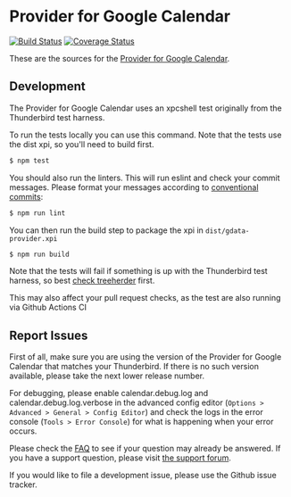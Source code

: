 Provider for Google Calendar
============================

[![Build Status](https://github.com/kewisch/gdata-provider/actions/workflows/ci.yml/badge.svg)](https://github.com/kewisch/gdata-provider/actions/workflows/ci.yml)
[![Coverage Status](https://coveralls.io/repos/github/kewisch/gdata-provider/badge.svg?branch=main)](https://coveralls.io/github/kewisch/gdata-provider?branch=main)

These are the sources for the [Provider for Google Calendar](https://addons.thunderbird.net/thunderbird/addon/provider-for-google-calendar/).

Development
-----------

The Provider for Google Calendar uses an xpcshell test originally from the Thunderbird test harness.

To run the tests locally you can use this command. Note that the tests use the dist xpi, so you'll need to build first.

```bash
$ npm test
```

You should also run the linters. This will run eslint and check your commit messages. Please format
your messages according to [conventional commits](https://www.conventionalcommits.org/en/v1.0.0/#summary):

```bash
$ npm run lint
```

You can then run the build step to package the xpi in `dist/gdata-provider.xpi`

```bash
$ npm run build 
```

Note that the tests will fail if something is up with the Thunderbird test harness, so best
[check treeherder](https://treeherder.mozilla.org/#/jobs?repo=comm-central) first.

This may also affect your pull request checks, as the test are also running via Github Actions CI


Report Issues
-------------
First of all, make sure you are using the version of the Provider for Google Calendar that matches
your Thunderbird. If there is no such version available, please take the next lower release number.

For debugging, please enable calendar.debug.log and calendar.debug.log.verbose in the advanced
config editor (`Options > Advanced > General > Config Editor`) and check the logs in the error console
(`Tools > Error Console`) for what is happening when your error occurs.

Please check the [FAQ](https://github.com/kewisch/gdata-provider/wiki/FAQ) to see if your question may already be answered. If you have a support question, please visit [the support forum](https://groups.google.com/forum/#!forum/provider-for-google-calendar).

If you would like to file a development issue, please use the Github issue tracker.
